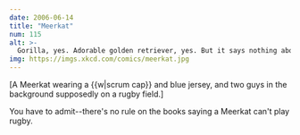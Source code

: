 ```yaml
---
date: 2006-06-14
title: "Meerkat"
num: 115
alt: >-
  Gorilla, yes. Adorable golden retriever, yes. But it says nothing about meerkats.
img: https://imgs.xkcd.com/comics/meerkat.jpg
---
```

[A Meerkat wearing a {{w|scrum cap}} and blue jersey, and two guys in the background supposedly on a rugby field.]

You have to admit--there's no rule on the books saying a Meerkat can't play rugby.